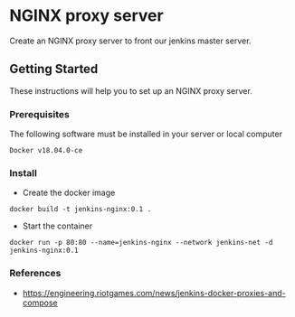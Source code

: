 # NGINX proxy server
Create an NGINX proxy server to front our jenkins master server.

## Getting Started
These instructions will help you to set up an NGINX proxy server.

### Prerequisites
The following software must be installed in your server or local computer

```
Docker v18.04.0-ce
```

### Install

 * Create the docker image
```
docker build -t jenkins-nginx:0.1 . 
```
 
 * Start the container
```
docker run -p 80:80 --name=jenkins-nginx --network jenkins-net -d jenkins-nginx:0.1
``` 

### References
  - https://engineering.riotgames.com/news/jenkins-docker-proxies-and-compose
